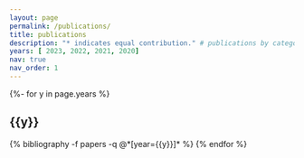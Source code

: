 ```yaml
---
layout: page
permalink: /publications/
title: publications
description: "* indicates equal contribution." # publications by categories in reversed chronological order. generated by jekyll-scholar.
years: [ 2023, 2022, 2021, 2020]
nav: true
nav_order: 1
---
```

<!-- _pages/publications.md -->
<div class="publications">

{%- for y in page.years %}
  <h2 class="year">{{y}}</h2>
  {% bibliography -f papers -q @*[year={{y}}]* %}
{% endfor %}

</div>
